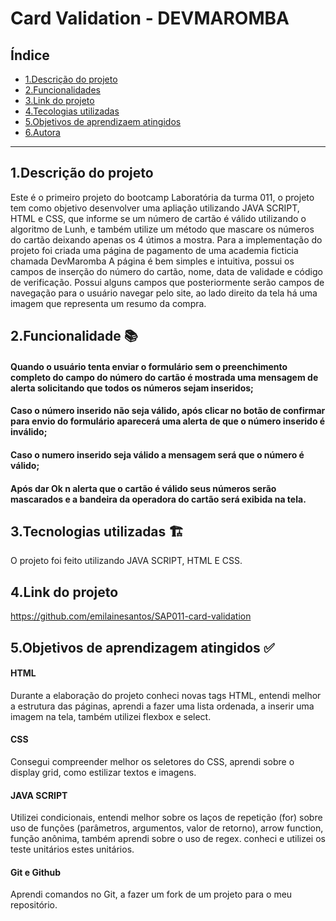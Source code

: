 # Card Validation  - DEVMAROMBA




## Índice

* [1.Descrição do projeto](1#-Descrição-do-projeto)
* [2.Funcionalidades](2#-Funcionalidades)
* [3.Link do projeto](3#-Link-do-projeto)
* [4.Tecologias utilizadas](4#-Tecnologias-utilizadas)
* [5.Objetivos de aprendizaem atingidos](5#-Objetivos-de-aprendizagem-atingidos)
* [6.Autora](6#-Autora)
  

***




## 1.Descrição do projeto 

Este é o primeiro projeto do bootcamp Laboratória da turma 011, o projeto tem como
objetivo desenvolver uma apliação utilizando JAVA SCRIPT, HTML e CSS, que informe se 
um número de cartão é válido utilizando o algoritmo de Lunh, e também utilize um
método que mascare os números do cartão deixando apenas os 4 útimos a mostra.
Para a implementação do projeto foi criada uma página de pagamento de uma academia
ficticia chamada DevMaromba A página é bem simples e intuitiva, possui os campos de inserção 
do número do cartão, nome, data de validade e código de verificação. Possui alguns campos 
que posteriormente serão campos de navegação para o usuário navegar pelo site, ao lado direito 
da tela há uma imagem que representa um resumo da compra.




## 2.Funcionalidade 📚

#### Quando o usuário tenta enviar o formulário sem o preenchimento completo do campo do número do cartão é mostrada uma mensagem de alerta solicitando que todos os números sejam inseridos;

#### Caso o número inserido não seja válido, após clicar no botão de confirmar para envio do formulário aparecerá uma alerta de que o número inserido é inválido;

#### Caso o numero inserido seja válido a mensagem será que o número é válido;

#### Após dar Ok n alerta que o cartão é válido seus números serão mascarados e a bandeira da operadora do cartão será exibida na tela.






## 3.Tecnologias utilizadas 🏗️

O projeto foi feito utilizando JAVA SCRIPT, HTML E CSS.


## 4.Link do projeto 
https://github.com/emilainesantos/SAP011-card-validation



## 5.Objetivos de aprendizagem atingidos ✅

#### HTML
Durante a elaboração do projeto conheci novas tags HTML, entendi melhor a estrutura das páginas,
aprendi a fazer uma lista ordenada, a inserir uma imagem na tela, também utilizei flexbox e select.
#### CSS
Consegui compreender melhor os seletores do CSS, aprendi sobre o display grid, como estilizar textos e imagens.
#### JAVA SCRIPT
Utilizei condicionais, entendi melhor sobre  os  laços de repetição (for)
sobre uso de funções (parâmetros, argumentos, valor de retorno), arrow function, função anônima, 
também aprendi sobre o uso de regex.
conheci e utilizei os teste unitários estes unitários.
#### Git e Github
Aprendi comandos no Git, a fazer um fork de um projeto para o meu repositório.




